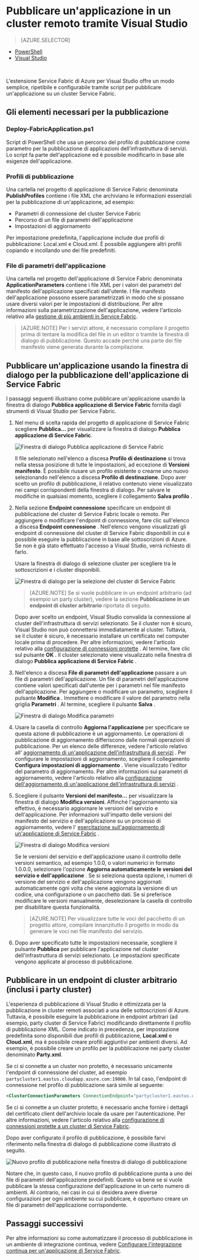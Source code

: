 <properties
    pageTitle="Pubblicare un'applicazione in un cluster remoto con Visual Studio | Microsoft Azure"
    description="Scoprire come pubblicare un'applicazione in un cluster remoto Service Fabric usando Visual Studio."
    services="service-fabric"
    documentationCenter="na"
    authors="cawams"
    manager="timlt"
    editor="" />

<tags
    ms.service="multiple"
    ms.devlang="dotnet"
    ms.topic="article"
    ms.tgt_pltfrm="na"
    ms.workload="multiple"
    ms.date="07/29/2016"
    ms.author="cawa" />


# <a name="publish-an-application-to-a-remote-cluster-by-using-visual-studio"></a>Pubblicare un'applicazione in un cluster remoto tramite Visual Studio

> [AZURE.SELECTOR]
- [PowerShell](service-fabric-deploy-remove-applications.md)
- [Visual Studio](service-fabric-publish-app-remote-cluster.md)

<br/>

L'estensione Service Fabric di Azure per Visual Studio offre un modo semplice, ripetibile e configurabile tramite script per pubblicare un'applicazione su un cluster Service Fabric.

## <a name="the-artifacts-required-for-publishing"></a>Gli elementi necessari per la pubblicazione

### <a name="deploy-fabricapplication.ps1"></a>Deploy-FabricApplication.ps1

Script di PowerShell che usa un percorso del profilo di pubblicazione come parametro per la pubblicazione di applicazioni dell'infrastruttura di servizi. Lo script fa parte dell'applicazione ed è possibile modificarlo in base alle esigenze dell'applicazione.

### <a name="publish-profiles"></a>Profili di pubblicazione

Una cartella nel progetto di applicazione di Service Fabric denominata **PublishProfiles** contiene i file XML che archiviano le informazioni essenziali per la pubblicazione di un'applicazione, ad esempio:

- Parametri di connessione del cluster Service Fabric
- Percorso di un file di parametri dell'applicazione
- Impostazioni di aggiornamento

Per impostazione predefinita, l'applicazione include due profili di pubblicazione: Local.xml e Cloud.xml. È possibile aggiungere altri profili copiando e incollando uno dei file predefiniti.

### <a name="application-parameter-files"></a>File di parametri dell'applicazione

Una cartella nel progetto dell'applicazione di Service Fabric denominata **ApplicationParameters** contiene i file XML per i valori dei parametri del manifesto dell'applicazione specificati dall'utente. I file manifesto dell'applicazione possono essere parametrizzati in modo che si possano usare diversi valori per le impostazioni di distribuzione. Per altre informazioni sulla parametrizzazione dell'applicazione, vedere l'articolo relativo alla [gestione di più ambienti in Service Fabric](service-fabric-manage-multiple-environment-app-configuration.md).

>[AZURE.NOTE] Per i servizi attore, è necessario compilare il progetto prima di tentare la modifica del file in un editor o tramite la finestra di dialogo di pubblicazione. Questo accade perché una parte dei file manifesto viene generata durante la compilazione.

## <a name="to-publish-an-application-by-using-the-publish-service-fabric-application-dialog-box"></a>Pubblicare un'applicazione usando la finestra di dialogo per la pubblicazione dell'applicazione di Service Fabric

I passaggi seguenti illustrano come pubblicare un'applicazione usando la finestra di dialogo **Pubblica applicazione di Service Fabric** fornita dagli strumenti di Visual Studio per Service Fabric.

1. Nel menu di scelta rapida del progetto di applicazione di Service Fabric scegliere **Pubblica...** per visualizzare la finestra di dialogo **Pubblica applicazione di Service Fabric**.

    ![Finestra di dialogo **Pubblica applicazione di Service Fabric**][0]

    Il file selezionato nell'elenco a discesa **Profilo di destinazione** si trova nella stessa posizione di tutte le impostazioni, ad eccezione di **Versioni manifesto**. È possibile riusare un profilo esistente o crearne uno nuovo selezionando **<Gestione profili...>** nell'elenco a discesa **Profilo di destinazione**. Dopo aver scelto un profilo di pubblicazione, il relativo contenuto viene visualizzato nei campi corrispondenti della finestra di dialogo. Per salvare le modifiche in qualsiasi momento, scegliere il collegamento **Salva profilo** .    

2. Nella sezione **Endpoint connessione** specificare un endpoint di pubblicazione del cluster di Service Fabric locale o remoto. Per aggiungere o modificare l'endpoint di connessione, fare clic sull'elenco a discesa **Endpoint connessione** . Nell'elenco vengono visualizzati gli endpoint di connessione del cluster di Service Fabric disponibili in cui è possibile eseguire la pubblicazione in base alle sottoscrizioni di Azure. Se non è già stato effettuato l'accesso a Visual Studio, verrà richiesto di farlo.

    Usare la finestra di dialogo di selezione cluster per scegliere tra le sottoscrizioni e i cluster disponibili.

    ![Finestra di dialogo per la **selezione del cluster di Service Fabric**][1]

    >[AZURE.NOTE] Se si vuole pubblicare in un endpoint arbitrario (ad esempio un party cluster), vedere la sezione **Pubblicazione in un endpoint di cluster arbitrario** riportata di seguito.

    Dopo aver scelto un endpoint, Visual Studio convalida la connessione al cluster dell'infrastruttura di servizi selezionato. Se il cluster non è sicuro, Visual Studio non può connettersi immediatamente al cluster. Tuttavia, se il cluster è sicuro, è necessario installare un certificato nel computer locale prima di procedere. Per altre informazioni, vedere l'articolo relativo alla [configurazione di connessioni protette](service-fabric-visualstudio-configure-secure-connections.md) . Al termine, fare clic sul pulsante **OK** . Il cluster selezionato viene visualizzato nella finestra di dialogo **Pubblica applicazione di Service Fabric** .

3. Nell'elenco a discesa **File di parametri dell'applicazione** passare a un file di parametri dell'applicazione. Un file di parametri dell'applicazione contiene valori specificati dall'utente per i parametri nel file manifesto dell'applicazione. Per aggiungere o modificare un parametro, scegliere il pulsante **Modifica** . Immettere o modificare il valore del parametro nella griglia **Parametri** . Al termine, scegliere il pulsante **Salva** .

    ![Finestra di dialogo **Modifica parametri**][2]

4. Usare la casella di controllo **Aggiorna l'applicazione** per specificare se questa azione di pubblicazione è un aggiornamento. Le operazioni di pubblicazione di aggiornamento differiscono dalle normali operazioni di pubblicazione. Per un elenco delle differenze, vedere l'articolo relativo all' [aggiornamento di un'applicazione dell'infrastruttura di servizi](service-fabric-application-upgrade.md) . Per configurare le impostazioni di aggiornamento, scegliere il collegamento **Configura impostazioni di aggiornamento** . Viene visualizzato l'editor del parametro di aggiornamento. Per altre informazioni sui parametri di aggiornamento, vedere l'articolo relativo alla [configurazione dell'aggiornamento di un'applicazione dell'infrastruttura di servizi](service-fabric-visualstudio-configure-upgrade.md) .

5. Scegliere il pulsante **Versioni del manifesto...** per visualizzare la finestra di dialogo **Modifica versioni**. Affinché l'aggiornamento sia effettivo, è necessario aggiornare le versioni del servizio e dell'applicazione. Per informazioni sull'impatto delle versioni del manifesto del servizio e dell'applicazione su un processo di aggiornamento, vedere l' [esercitazione sull'aggiornamento di un'applicazione di Service Fabric](service-fabric-application-upgrade-tutorial.md) .

    ![Finestra di dialogo **Modifica versioni**][3]

    Se le versioni del servizio e dell'applicazione usano il controllo delle versioni semantico, ad esempio 1.0.0, o valori numerici in formato 1.0.0.0, selezionare l'opzione **Aggiorna automaticamente le versioni del servizio e dell'applicazione** . Se si seleziona questa opzione, i numeri di versione del servizio e dell'applicazione vengono aggiornati automaticamente ogni volta che viene aggiornata la versione di un codice, una configurazione o un pacchetto dati. Se si preferisce modificare le versioni manualmente, deselezionare la casella di controllo per disabilitare questa funzionalità.

    >[AZURE.NOTE] Per visualizzare tutte le voci del pacchetto di un progetto attore, compilare innanzitutto il progetto in modo da generare le voci nei file manifesto del servizio.

6. Dopo aver specificato tutte le impostazioni necessarie, scegliere il pulsante **Pubblica** per pubblicare l'applicazione nel cluster dell'infrastruttura di servizi selezionato. Le impostazioni specificate vengono applicate al processo di pubblicazione.

## <a name="publish-to-an-arbitrary-cluster-endpoint-(including-party-clusters)"></a>Pubblicare in un endpoint di cluster arbitrario (inclusi i party cluster)

L'esperienza di pubblicazione di Visual Studio è ottimizzata per la pubblicazione in cluster remoti associati a una delle sottoscrizioni di Azure. Tuttavia, è possibile eseguire la pubblicazione in endpoint arbitrari (ad esempio, party cluster di Service Fabric) modificando direttamente il profilo di pubblicazione XML. Come indicato in precedenza, per impostazione predefinita sono disponibili due profili di pubblicazione, **Local.xml** e **Cloud.xml**, ma è possibile creare profili aggiuntivi per ambienti diversi. Ad esempio, è possibile creare un profilo per la pubblicazione nei party cluster denominato **Party.xml**.

Se ci si connette a un cluster non protetto, è necessario unicamente l'endpoint di connessione del cluster, ad esempio `partycluster1.eastus.cloudapp.azure.com:19000`. In tal caso, l'endpoint di connessione nel profilo di pubblicazione sarà simile al seguente:

```XML
<ClusterConnectionParameters ConnectionEndpoint="partycluster1.eastus.cloudapp.azure.com:19000" />
```

  Se ci si connette a un cluster protetto, è necessario anche fornire i dettagli del certificato client dell'archivio locale da usare per l'autenticazione. Per altre informazioni, vedere l'articolo relativo alla [configurazione di connessioni protette a un cluster di Service Fabric](service-fabric-visualstudio-configure-secure-connections.md).

  Dopo aver configurato il profilo di pubblicazione, è possibile farvi riferimento nella finestra di dialogo di pubblicazione come illustrato di seguito.

  ![Nuovo profilo di pubblicazione nella finestra di dialogo di pubblicazione][4]

  Notare che, in questo caso, il nuovo profilo di pubblicazione punta a uno dei file di parametri dell'applicazione predefiniti. Questo va bene se si vuole pubblicare la stessa configurazione dell'applicazione in un certo numero di ambienti. Al contrario, nei casi in cui si desidera avere diverse configurazioni per ogni ambiente su cui pubblicare, è opportuno creare un file di parametri dell'applicazione corrispondente.

## <a name="next-steps"></a>Passaggi successivi

Per altre informazioni su come automatizzare il processo di pubblicazione in un ambiente di integrazione continua, vedere [Configurare l'integrazione continua per un'applicazione di Service Fabric](service-fabric-set-up-continuous-integration.md).


[0]: ./media/service-fabric-publish-app-remote-cluster/PublishDialog.png
[1]: ./media/service-fabric-publish-app-remote-cluster/SelectCluster.png
[2]: ./media/service-fabric-publish-app-remote-cluster/EditParams.png
[3]: ./media/service-fabric-publish-app-remote-cluster/EditVersions.png
[4]: ./media/service-fabric-publish-app-remote-cluster/publish-to-party-cluster.png



<!--HONumber=Oct16_HO2-->


